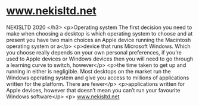 # www.nekisltd.net
 NEKISLTD 2020  &lt;/h3> &lt;p>Operating system The first decision you need to make when choosing a desktop is which operating system to choose and at present you have two main choices an Apple device running the Macintosh operating system or a&lt;/p> &lt;p>device that runs Microsoft Windows. Which you choose really depends on your own personal preferences, if you’re used to Apple devices or Windows devices then you will need to go through a learning curve to switch, however&lt;/p> &lt;p>the time taken to get up and running in either is negligible. Most desktops on the market run the Windows operating system and give you access to millions of applications written for the platform. There are fewer&lt;/p> &lt;p>applications written for Apple devices, however that doesn’t mean you can’t run your favourite Windows software&lt;/p> &lt;p> www.nekisltd.net
